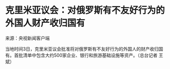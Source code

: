 # 克里米亚议会：对俄罗斯有不友好行为的外国人财产收归国有

来源：央视新闻客户端

当地时间3日，克里米亚议会批准将对俄罗斯有不友好行为的外国人的财产收归国有。首批清单中包含大约500家企业、银行和旅游基础设施等资产。（总台记者 王斌）

